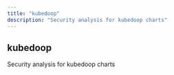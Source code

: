 ```yaml
---
title: "kubedoop"
description: "Security analysis for kubedoop charts"
---
```


## kubedoop

Security analysis for kubedoop charts

